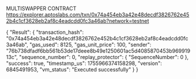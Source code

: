 MULTISWAPPER CONTRACT 
https://explorer.aptoslabs.com/txn/0x74a454eb3a42e48decdf3826762e452b4c1cf3628eb2af8c4eadcdd0fc3a46ab?network=testnet

{
  "Result": {
    "transaction_hash": "0x74a454eb3a42e48decdf3826762e452b4c1cf3628eb2af8c4eadcdd0fc3a46ab",
    "gas_used": 8125,
    "gas_unit_price": 100,
    "sender": "76b738dfadf6bb561b53de17deee8b49e1250601ac5d4085870453b96991913c",
    "sequence_number": 0,
    "replay_protector": {
      "SequenceNumber": 0
    },
    "success": true,
    "timestamp_us": 1755966374158298,
    "version": 6845491953,
    "vm_status": "Executed successfully"
  }
}
